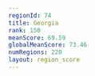 ```yaml
---
regionId: 74
title: Georgia
rank: 150
meanScore: 69.59
globalMeanScore: 73.46
numRegions: 220
layout: region_score
---
```

